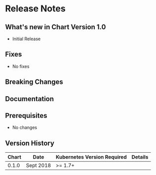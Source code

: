 # Release Notes

## What's new in Chart Version 1.0

- Initial Release

## Fixes

- No fixes

## Breaking Changes


## Documentation


## Prerequisites

- No changes

## Version History

| Chart | Date      | Kubernetes Version Required | Details |
| ----- | --------- | --------------------------- | ------- |
| 0.1.0 | Sept 2018 | >= 1.7+                     |         |    
